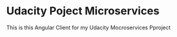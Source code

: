 # Udacity Poject Microservices

This is this Angular Client for my Udacity Mocroservices Pproject


